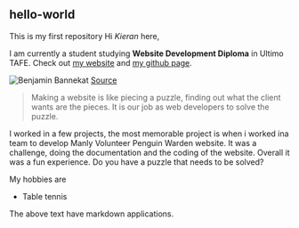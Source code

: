 ## hello-world
This is my first repository
Hi _Kieran_ here,

I am currently a student studying **Website Development Diploma** in Ultimo TAFE. Check out [my website] and [my github page].

[my github page]: https://github.com/kicho1997
[my website]:https://kierancho.wordpress.com

![Benjamin Bannekat](https://octodex.github.com/images/bannekat.png)
[Source](https://octodex.github.com/images/bannekat.png)

> Making a website is like piecing a puzzle, finding out what the client wants are the pieces.
It is our job as web developers to solve the puzzle.

I worked in a few projects, the most memorable project is when i worked ina team to develop Manly Volunteer Penguin Warden website. It was a challenge, doing the documentation and the coding of the website. Overall it was a fun experience. Do you have a puzzle that needs to be solved?

My hobbies are
* Table tennis

The above text have markdown applications.
